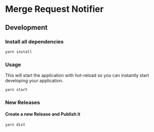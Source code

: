 # Merge Request Notifier

## Development

### Install all dependencies 

```bash
yarn install
```

### Usage

This will start the application with hot-reload so you can instantly start developing your application.

```bash
yarn start
```

### New Releases

#### Create a new Release and Publish it
```bash
yarn dist
```
